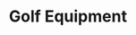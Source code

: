 ---
title: "Golf Equipment"
url: /moreleta-square-moreleta-park-pretoria/golf-equipment/
shop: sports
---